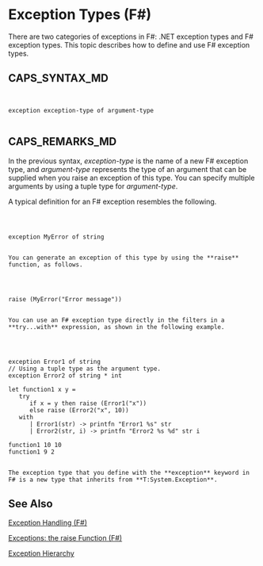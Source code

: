 # Exception Types (F#)

There are two categories of exceptions in F#: .NET exception types and F# exception types. This topic describes how to define and use F# exception types.


## CAPS_SYNTAX_MD



```


exception exception-type of argument-type


```



## CAPS_REMARKS_MD
In the previous syntax, *exception-type* is the name of a new F# exception type, and *argument-type* represents the type of an argument that can be supplied when you raise an exception of this type. You can specify multiple arguments by using a tuple type for *argument-type*.

A typical definition for an F# exception resembles the following.



```



exception MyError of string


```



    You can generate an exception of this type by using the **raise** function, as follows.



```



raise (MyError("Error message"))


```



    You can use an F# exception type directly in the filters in a **try...with** expression, as shown in the following example.



```



exception Error1 of string
// Using a tuple type as the argument type.
exception Error2 of string * int

let function1 x y =
   try
      if x = y then raise (Error1("x"))
      else raise (Error2("x", 10))
   with
      | Error1(str) -> printfn "Error1 %s" str
      | Error2(str, i) -> printfn "Error2 %s %d" str i
 
function1 10 10
function1 9 2


```



    The exception type that you define with the **exception** keyword in F# is a new type that inherits from **T:System.Exception**.


## See Also
[Exception Handling &#40;F&#35;&#41;](Exception+Handling+%28F%23%29.md)

[Exceptions: the raise Function &#40;F&#35;&#41;](Exceptions+-+the+raise+Function+%28F%23%29.md)

[Exception Hierarchy](https://msdn.microsoft.com/en-us/library/z4c5tckx.aspx)

